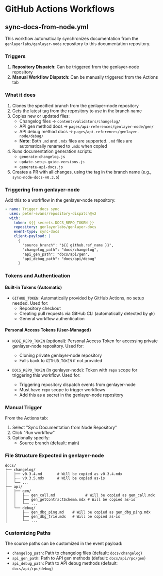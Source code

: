 # GitHub Actions Workflows

## sync-docs-from-node.yml

This workflow automatically synchronizes documentation from the `genlayerlabs/genlayer-node` repository to this documentation repository.

### Triggers

1. **Repository Dispatch**: Can be triggered from the genlayer-node repository
2. **Manual Workflow Dispatch**: Can be manually triggered from the Actions tab

### What it does

1. Clones the specified branch from the genlayer-node repository
2. Gets the latest tag from the repository to use in the branch name
3. Copies new or updated files:
   - Changelog files → `content/validators/changelog/`
   - API gen method docs → `pages/api-references/genlayer-node/gen/`
   - API debug method docs → `pages/api-references/genlayer-node/debug/`
   - **Note**: Both `.md` and `.mdx` files are supported. `.md` files are automatically renamed to `.mdx` when copied
4. Runs documentation generation scripts:
   - `generate-changelog.js`
   - `update-setup-guide-versions.js`
   - `generate-api-docs.js`
5. Creates a PR with all changes, using the tag in the branch name (e.g., `sync-node-docs-v0.3.5`)

### Triggering from genlayer-node

Add this to a workflow in the genlayer-node repository:

```yaml
- name: Trigger docs sync
  uses: peter-evans/repository-dispatch@v2
  with:
    token: ${{ secrets.DOCS_REPO_TOKEN }}
    repository: genlayerlabs/genlayer-docs
    event-type: sync-docs
    client-payload: |
      {
        "source_branch": "${{ github.ref_name }}",
        "changelog_path": "docs/changelog",
        "api_gen_path": "docs/api/gen",
        "api_debug_path": "docs/api/debug"
      }
```

### Tokens and Authentication

#### Built-in Tokens (Automatic)

- `GITHUB_TOKEN`: Automatically provided by GitHub Actions, no setup needed. Used for:
  - Repository checkout
  - Creating pull requests via GitHub CLI (automatically detected by `gh`)
  - General workflow authentication

#### Personal Access Tokens (User-Managed)

- `NODE_REPO_TOKEN` (optional): Personal Access Token for accessing private genlayer-node repository. Used for:
  - Cloning private genlayer-node repository
  - Falls back to `GITHUB_TOKEN` if not provided
  
- `DOCS_REPO_TOKEN` (in genlayer-node): Token with `repo` scope for triggering this workflow. Used for:
  - Triggering repository dispatch events from genlayer-node
  - Must have `repo` scope to trigger workflows
  - Add this as a secret in the genlayer-node repository


### Manual Trigger

From the Actions tab:
1. Select "Sync Documentation from Node Repository"
2. Click "Run workflow"
3. Optionally specify:
   - Source branch (default: main)

### File Structure Expected in genlayer-node

```
docs/
├── changelog/
│   ├── v0.3.4.md       # Will be copied as v0.3.4.mdx
│   ├── v0.3.5.mdx      # Will be copied as-is
│   └── ...
├── api/
│   ├── gen/
│   │   ├── gen_call.md              # Will be copied as gen_call.mdx
│   │   ├── gen_getContractSchema.mdx # Will be copied as-is
│   │   └── ...
│   └── debug/
│       ├── gen_dbg_ping.md    # Will be copied as gen_dbg_ping.mdx
│       ├── gen_dbg_trie.mdx   # Will be copied as-is
│       └── ...
```

### Customizing Paths

The source paths can be customized in the event payload:
- `changelog_path`: Path to changelog files (default: `docs/changelog`)
- `api_gen_path`: Path to API gen methods (default: `docs/api/rpc/gen`)
- `api_debug_path`: Path to API debug methods (default: `docs/api/rpc/debug`)
